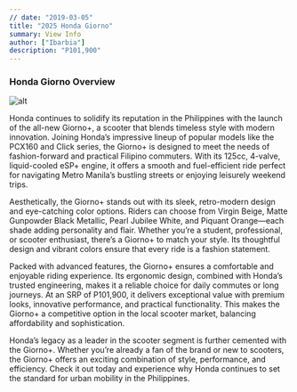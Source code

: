 ```yaml
---
// date: "2019-03-05"
title: "2025 Honda Giorno"
summary: View Info
author: ["Ibarbia"]
description: "P101,900"
---
```


### Honda Giorno Overview

![alt](/6.png)

Honda continues to solidify its reputation in the Philippines with the launch of the all-new Giorno+, a scooter that blends timeless style with modern innovation. Joining Honda’s impressive lineup of popular models like the PCX160 and Click series, the Giorno+ is designed to meet the needs of fashion-forward and practical Filipino commuters. With its 125cc, 4-valve, liquid-cooled eSP+ engine, it offers a smooth and fuel-efficient ride perfect for navigating Metro Manila’s bustling streets or enjoying leisurely weekend trips.

Aesthetically, the Giorno+ stands out with its sleek, retro-modern design and eye-catching color options. Riders can choose from Virgin Beige, Matte Gunpowder Black Metallic, Pearl Jubilee White, and Piquant Orange—each shade adding personality and flair. Whether you’re a student, professional, or scooter enthusiast, there’s a Giorno+ to match your style. Its thoughtful design and vibrant colors ensure that every ride is a fashion statement.

Packed with advanced features, the Giorno+ ensures a comfortable and enjoyable riding experience. Its ergonomic design, combined with Honda’s trusted engineering, makes it a reliable choice for daily commutes or long journeys. At an SRP of P101,900, it delivers exceptional value with premium looks, innovative performance, and practical functionality. This makes the Giorno+ a competitive option in the local scooter market, balancing affordability and sophistication.

Honda’s legacy as a leader in the scooter segment is further cemented with the Giorno+. Whether you’re already a fan of the brand or new to scooters, the Giorno+ offers an exciting combination of style, performance, and efficiency. Check it out today and experience why Honda continues to set the standard for urban mobility in the Philippines.